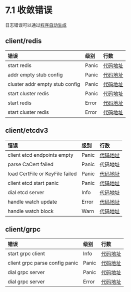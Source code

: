 # 7.1 收敛错误

日志错误可以通过[程序自动生成](https://github.com/douyu/jupiter/tool/ast_codes)

## client/redis 
|  错误 | 级别 | 行数 |
|:--------------|:-----|:-------------------|
| start redis | Panic|[代码地址](https://github.com/douyu/jupiter/blob/master/client/redis/redis.go#L33)|
| addr empty stub config | Panic|[代码地址](https://github.com/douyu/jupiter/blob/master/client/redis/config.go#L94)|
| cluster addr empty stub config | Panic|[代码地址](https://github.com/douyu/jupiter/blob/master/client/redis/config.go#L115)|
| start cluster redis | Panic|[代码地址](https://github.com/douyu/jupiter/blob/master/client/redis/cluster.go#L36)|
| start redis | Error|[代码地址](https://github.com/douyu/jupiter/blob/master/client/redis/redis.go#L35)|
| start cluster redis | Error|[代码地址](https://github.com/douyu/jupiter/blob/master/client/redis/cluster.go#L38)|


## client/etcdv3 
|  错误 | 级别 | 行数 |
|:--------------|:-----|:-------------------|
| client etcd endpoints empty | Panic|[代码地址](https://github.com/douyu/jupiter/blob/master/client/etcdv3/client.go#L51)|
| parse CaCert failed | Panic|[代码地址](https://github.com/douyu/jupiter/blob/master/client/etcdv3/client.go#L71)|
| load CertFile or KeyFile failed | Panic|[代码地址](https://github.com/douyu/jupiter/blob/master/client/etcdv3/client.go#L86)|
| client etcd start panic | Panic|[代码地址](https://github.com/douyu/jupiter/blob/master/client/etcdv3/client.go#L99)|
| dial etcd server | Info|[代码地址](https://github.com/douyu/jupiter/blob/master/client/etcdv3/client.go#L107)|
| handle watch update | Error|[代码地址](https://github.com/douyu/jupiter/blob/master/client/etcdv3/watch.go#L35)|
| handle watch block | Warn|[代码地址](https://github.com/douyu/jupiter/blob/master/client/etcdv3/watch.go#L44)|


## client/grpc 
|  错误 | 级别 | 行数 |
|:--------------|:-----|:-------------------|
| start grpc client | Info|[代码地址](https://github.com/douyu/jupiter/blob/master/client/grpc/client.go#L44)|
| client grpc parse config panic | Panic|[代码地址](https://github.com/douyu/jupiter/blob/master/client/grpc/config.go#L22)|
| dial grpc server | Panic|[代码地址](https://github.com/douyu/jupiter/blob/master/client/grpc/client.go#L39)|
| dial grpc server | Error|[代码地址](https://github.com/douyu/jupiter/blob/master/client/grpc/client.go#L41)|
